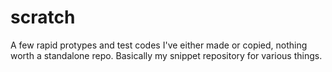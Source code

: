 # scratch
A few rapid protypes and test codes I've either made or copied, nothing worth a standalone repo. Basically my snippet repository for various things.
